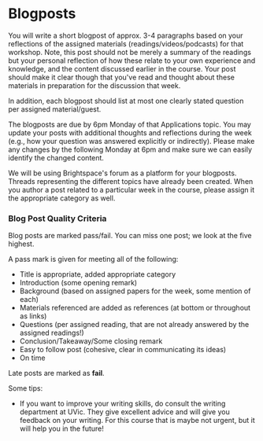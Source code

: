 # Blogposts

You will write a short blogpost of approx. 3-4 paragraphs based on your reflections of the assigned materials (readings/videos/podcasts) for that workshop.
Note, this post should not be merely a summary of the readings but your personal reflection of how these relate to your own experience and knowledge, and the content discussed earlier in the course. Your post should make it clear though that you've read and thought about these materials in preparation for the discussion that week.

In addition, each blogpost should list at most one clearly stated question per assigned material/guest.

The blogposts are due by 6pm Monday of that Applications topic.
You may update your posts with additional thoughts and reflections during the week (e.g., how your question was answered explicitly or indirectly).
Please make any changes by the following Monday at 6pm and make sure we can easily identify the changed content.

We will be using Brightspace's forum as a platform for your blogposts. Threads representing the different topics have already been created. When you author a post related to a particular week in the course, please assign it the appropriate category as well.

### Blog Post Quality Criteria

Blog posts are marked pass/fail. You can miss one post; we look at the five highest.

A pass mark is given for meeting all of the following:

- Title is appropriate, added appropriate category
- Introduction (some opening remark)
- Background (based on assigned papers for the week, some mention of each)
- Materials referenced are added as references (at bottom or throughout as links)
- Questions (per assigned reading, that are not already answered by the assigned readings!)
- Conclusion/Takeaway/Some closing remark
- Easy to follow post (cohesive, clear in communicating its ideas)
- On time

Late posts are marked as **fail**.

Some tips:
- If you want to improve your writing skills, do consult the writing department at UVic.  They give excellent advice and will give you feedback on your writing.  For this course that is maybe not urgent, but it will help you in the future!
